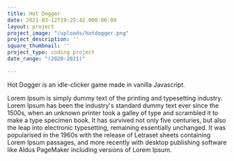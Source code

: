 ```yaml
---
title: Hot Dogger
date: 2021-03-12T19:25:42.000-06:00
layout: project
project_image: "/uploads/hotdogger.png"
project_description: ''
square_thumbnail: ''
project_type: coding project
date_range: "(2020-2021)"

---
```

Hot Dogger is an idle-clicker game made in vanilla Javascript.

 <!--more--> 

 Lorem Ipsum is simply dummy text of the printing and typesetting industry. Lorem Ipsum has been the industry's standard dummy text ever since the 1500s, when an unknown printer took a galley of type and scrambled it to make a type specimen book. It has survived not only five centuries, but also the leap into electronic typesetting, remaining essentially unchanged. It was popularised in the 1960s with the release of Letraset sheets containing Lorem Ipsum passages, and more recently with desktop publishing software like Aldus PageMaker including versions of Lorem Ipsum.